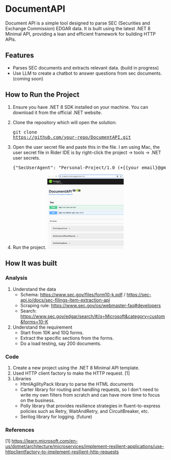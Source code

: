 # DocumentAPI
Document API is a simple tool designed to parse SEC (Securities and Exchange Commission) EDGAR data. It is built using the latest .NET 8 Minimal API, providing a lean and efficient framework for building HTTP APIs.  
## Features
- Parses SEC documents and extracts relevant data. (build in progress)
- Use LLM to create a chatbot to answer questions from sec documents. (coming soon)
## How to Run the Project
1. Ensure you have .NET 8 SDK installed on your machine. You can download it from the official .NET website.  
2. Clone the repository which will open the solution:  <pre>git clone https://github.com/your-repo/DocumentAPI.git </pre>
3. Open the user secret file and paste this in the file.
    I am using Mac, the user secret file in Rider IDE is by right-click the project -> tools -> .NET user secrets. 
    <pre>{"SecUserAgent": "Personal-Project/1.0 (+{{your email}@gmail.com)"}</pre>

4. Run the project.
   <img src="./swagger.png" width="50%" height="50%">

## How It was built
### Analysis
1. Understand the data
   - Schema: https://www.sec.gov/files/form10-k.pdf / https://sec-api.io/docs/sec-filings-item-extraction-api
   - Scraping rule: https://www.sec.gov/os/webmaster-faq#developers
   - Search: https://www.sec.gov/edgar/search/#/q=Microsoft&category=custom&forms=10-K
2. Understand the requirement
   - Start from 10K and 10Q forms.
   - Extract the specific sections from the forms.
   - Do a load testing, say 200 documents.
### Code
1. Create a new project using the .NET 8 Minimal API template.
2. Used HTTP client factory to make the HTTP request. [1]
3. Libraries
   - HtmlAgilityPack library to parse the HTML documents
   - Carter library for routing and handling requests, so I don't need to write my own filters from scratch and can have more time to focus on the business.
   - Polly library that provides resilience strategies in fluent-to-express policies such as Retry, WaitAndRetry, and CircuitBreaker, etc.
   - Serilog library for logging. (future)


### References
[1] https://learn.microsoft.com/en-us/dotnet/architecture/microservices/implement-resilient-applications/use-httpclientfactory-to-implement-resilient-http-requests
